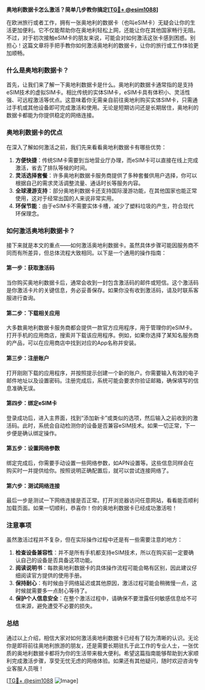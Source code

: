**奥地利数据卡怎么激活？简单几步教你搞定[[TG💪+ @esim1088](https://t.me/s/esim1088)]**

在欧洲旅行或者工作，拥有一张奥地利的数据卡（也叫eSIM卡）无疑会让你的生活更加便利。它不仅能帮助你在奥地利轻松上网，还能让你在其他国家畅行无阻。不过，对于初次接触eSIM卡的朋友来说，可能会对如何激活这张卡感到困惑。别担心！这篇文章将手把手教你如何激活奥地利的数据卡，让你的旅行或工作体验更加顺畅。

### 什么是奥地利数据卡？

首先，让我们来了解一下奥地利数据卡是什么。奥地利的数据卡通常指的是支持eSIM技术的虚拟SIM卡。相比传统的实体SIM卡，eSIM卡具有体积小、灵活性强、可远程激活等优点。这意味着你无需亲自前往奥地利购买实体SIM卡，只需通过手机或其他设备即可完成激活和使用。无论是短期访问还是长期居住，奥地利的数据卡都能为你提供稳定的网络连接。

### 奥地利数据卡的优点

在深入了解如何激活之前，我们先来看看奥地利数据卡有哪些优势：

1. **方便快捷**：传统SIM卡需要到当地营业厅办理，而eSIM卡可以直接在线上完成激活，省去了排队等候的时间。
2. **灵活选择套餐**：许多奥地利数据卡服务商提供了多种套餐供用户选择，你可以根据自己的需求灵活调整流量、通话时长等服务内容。
3. **全球漫游支持**：部分奥地利数据卡还支持国际漫游功能，在其他国家也能正常使用，这对于经常出国的人来说非常实用。
4. **环保节能**：由于eSIM卡不需要实体卡槽，减少了塑料垃圾的产生，符合现代环保理念。

### 如何激活奥地利数据卡？

接下来就是本文的重点——如何激活奥地利数据卡。虽然具体步骤可能因服务商不同而有所差异，但总体流程大致相同。以下是一个通用的操作指南：

#### 第一步：获取激活码

当你购买奥地利数据卡后，通常会收到一封包含激活码的邮件或短信。这个激活码是你激活卡片的关键信息，务必妥善保存。如果你没有收到激活码，请及时联系客服进行查询。

#### 第二步：下载相关应用

大多数奥地利数据卡服务商都会提供一款官方应用程序，用于管理你的eSIM卡。打开手机的应用商店，搜索并下载该应用程序。例如，如果你选择了某知名服务商的产品，可以在应用商店中找到对应的App名称并安装。

#### 第三步：注册账户

打开刚刚下载的应用程序，并按照提示创建一个新的账户。你需要输入有效的电子邮件地址以及设置密码。注册完成后，系统可能会要求你验证邮箱，确保填写的信息准确无误。

#### 第四步：绑定eSIM卡

登录成功后，进入主界面，找到“添加新卡”或类似的选项，然后输入之前收到的激活码。此时，系统会自动检测你的设备是否兼容eSIM技术。如果一切正常，下一步便是确认绑定操作。

#### 第五步：设置网络参数

绑定完成后，你需要手动设置一些网络参数，如APN设置等。这些信息同样会在购买时一并提供给你。按照说明正确配置后，就可以尝试连接网络了。

#### 第六步：测试网络连接

最后一步是测试一下网络连接是否正常。打开浏览器访问任意网站，看看能否顺利加载页面。如果一切顺利，恭喜你！你的奥地利数据卡已经成功激活啦！

### 注意事项

虽然激活过程并不复杂，但在实际操作过程中还是有一些需要注意的地方：

1. **检查设备兼容性**：并不是所有手机都支持eSIM技术，所以在购买前一定要确认自己的设备是否具备这项功能。
2. **阅读说明书**：每款奥地利数据卡的具体操作流程可能会略有区别，因此建议仔细阅读官方提供的使用手册。
3. **保持耐心**：有时候由于网络延迟或其他原因，激活过程可能会稍微慢一点，这时候就需要多一点耐心等待了。
4. **保护个人信息安全**：在整个激活过程中，请确保不要泄露任何敏感信息给不可信来源，避免遭受不必要的损失。

### 总结

通过以上介绍，相信大家对如何激活奥地利数据卡已经有了较为清晰的认识。无论你是即将前往奥地利旅游的朋友，还是需要长期驻扎于此工作的专业人士，一张优质的奥地利数据卡都将为你的生活带来极大便利。希望这篇指南能够帮助到大家顺利完成激活步骤，享受无忧无虑的网络体验。如果还有其他疑问，随时欢迎咨询专业客服人员哦！

[[TG💪+ @esim1088](https://t.me/s/esim1088) ![Image](https://i.postimg.cc/4NQfJmqS/Snipaste-2025-05-13-00-14-12.png)]